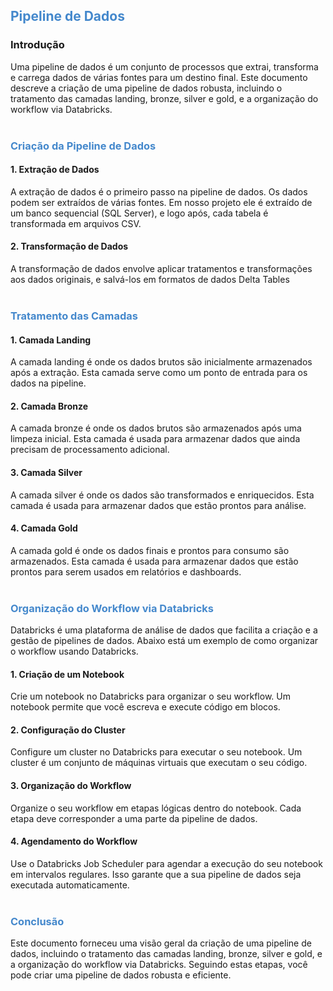 ## <span style="color: #48c;">**Pipeline de Dados**</span>

### **Introdução**

Uma pipeline de dados é um conjunto de processos que extrai, transforma e carrega dados de várias fontes para um destino final. Este documento descreve a criação de uma pipeline de dados robusta, incluindo o tratamento das camadas landing, bronze, silver e gold, e a organização do workflow via Databricks. <br><br>



### <span style="color: #48c;">**Criação da Pipeline de Dados**</span>

#### **1. Extração de Dados**

A extração de dados é o primeiro passo na pipeline de dados. Os dados podem ser extraídos de várias fontes. Em nosso projeto ele é extraído de um banco sequencial (SQL Server), e logo após, cada tabela é transformada em arquivos CSV.


#### **2. Transformação de Dados**

A transformação de dados envolve aplicar tratamentos e transformações aos dados originais, e salvá-los em formatos de dados Delta Tables<br><br>



### <span style="color: #48c;">**Tratamento das Camadas**</span>

#### **1. Camada Landing**

A camada landing é onde os dados brutos são inicialmente armazenados após a extração. Esta camada serve como um ponto de entrada para os dados na pipeline.


#### **2. Camada Bronze**


A camada bronze é onde os dados brutos são armazenados após uma limpeza inicial. Esta camada é usada para armazenar dados que ainda precisam de processamento adicional.

#### **3. Camada Silver**

A camada silver é onde os dados são transformados e enriquecidos. Esta camada é usada para armazenar dados que estão prontos para análise.


#### **4. Camada Gold**

A camada gold é onde os dados finais e prontos para consumo são armazenados. Esta camada é usada para armazenar dados que estão prontos para serem usados em relatórios e dashboards. <br><br>



### <span style="color: #48c;">**Organização do Workflow via Databricks**</span>

Databricks é uma plataforma de análise de dados que facilita a criação e a gestão de pipelines de dados. Abaixo está um exemplo de como organizar o workflow usando Databricks.

#### **1. Criação de um Notebook**

Crie um notebook no Databricks para organizar o seu workflow. Um notebook permite que você escreva e execute código em blocos.


#### **2. Configuração do Cluster**

Configure um cluster no Databricks para executar o seu notebook. Um cluster é um conjunto de máquinas virtuais que executam o seu código.


#### **3. Organização do Workflow**

Organize o seu workflow em etapas lógicas dentro do notebook. Cada etapa deve corresponder a uma parte da pipeline de dados.


#### **4. Agendamento do Workflow**

Use o Databricks Job Scheduler para agendar a execução do seu notebook em intervalos regulares. Isso garante que a sua pipeline de dados seja executada automaticamente. <br><br>



### <span style="color: #48c;">**Conclusão**</span>

Este documento forneceu uma visão geral da criação de uma pipeline de dados, incluindo o tratamento das camadas landing, bronze, silver e gold, e a organização do workflow via Databricks. Seguindo estas etapas, você pode criar uma pipeline de dados robusta e eficiente.
